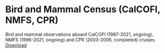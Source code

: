 # Bird and Mammal Census (CalCOFI, NMFS, CPR)

Bird and mammal observations aboard CalCOFI (1987-2021, ongoing), NMFS (1996-2021, ongoing) and CPR (2003-2006, completed) cruises. 
[Download](https://www.kaggle.com/datasets/jishnukoliyadan/bird-and-mammal-census-calcofi-nmfs-cpr)

